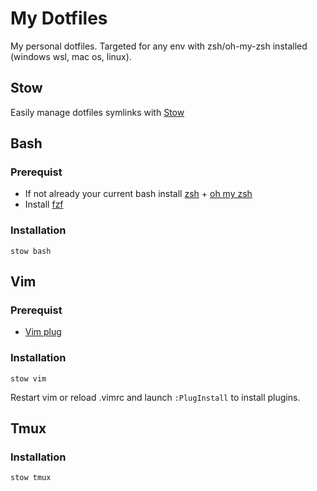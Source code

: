 # My Dotfiles

My personal dotfiles. Targeted for any env with zsh/oh-my-zsh installed (windows wsl, mac os, linux).

## Stow

Easily manage dotfiles symlinks with [Stow](https://www.gnu.org/software/stow/manual/stow.html)

## Bash

### Prerequist

- If not already your current bash install [zsh](https://github.com/ohmyzsh/ohmyzsh/wiki/Installing-ZSH) + [oh my zsh](https://ohmyz.sh/#install)
- Install [fzf](https://github.com/junegunn/fzf#installation)

### Installation
```
stow bash
```

## Vim

### Prerequist

- [Vim plug](https://github.com/junegunn/vim-plug#installation)

### Installation
```
stow vim
```
Restart vim or reload .vimrc and launch `:PlugInstall` to install plugins.

## Tmux

### Installation
```
stow tmux
```
